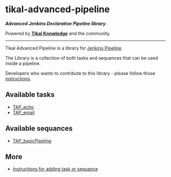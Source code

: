 # tikal-advanced-pipeline
***Advanced Jenkins Declarative Pipeline library***.

Powered by **[Tikal Knowledge](http://www.tikalk.com)** and the community.
<hr/>

Tikal Advanced Pipeline is a library for [Jenkins Pipeline](https://jenkins.io/doc/book/pipeline/).

The Library is a collection of both tasks and sequences that can be used inside a pipeline.

Developers who wants to contribute to this library - please follow those [instructions]().

## Available tasks

* [TAP_echo]()
* [TAP_email]()

## Available sequances

* [TAP_basicPipeline]()

## More

* [Instructions for adding task or sequance]()
